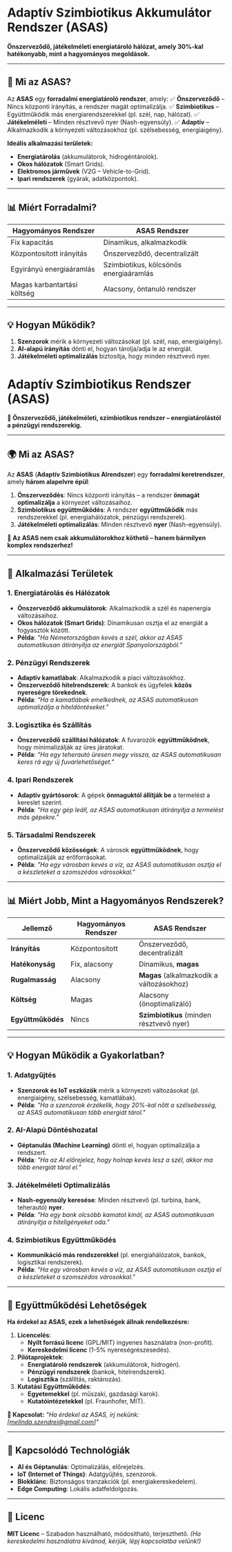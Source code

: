 # Adaptív Szimbiotikus Akkumulátor Rendszer (ASAS)

**Önszerveződő, játékelméleti energiatároló hálózat, amely 30%-kal hatékonyabb, mint a hagyományos megoldások.**

---

## 🔋 Mi az ASAS?
Az **ASAS** egy **forradalmi energiatároló rendszer**, amely:
✅ **Önszerveződő** – Nincs központi irányítás, a rendszer magát optimalizálja.
✅ **Szimbiotikus** – Együttműködik más energiarendszerekkel (pl. szél, nap, hálózat).
✅ **Játékelméleti** – Minden résztvevő nyer (Nash-egyensúly).
✅ **Adaptív** – Alkalmazkodik a környezeti változásokhoz (pl. szélsebesség, energiaigény).

**Ideális alkalmazási területek:**
- **Energiatárolás** (akkumulátorok, hidrogéntárolók).
- **Okos hálózatok** (Smart Grids).
- **Elektromos járművek** (V2G – Vehicle-to-Grid).
- **Ipari rendszerek** (gyárak, adatközpontok).

---
## 📊 Miért Forradalmi?
| **Hagyományos Rendszer**       | **ASAS Rendszer**                     |
|---------------------------------|---------------------------------------|
| Fix kapacitás                  | Dinamikus, alkalmazkodik           |
| Központosított irányítás      | Önszerveződő, decentralizált        |
| Egyirányú energiaáramlás       | Szimbiotikus, kölcsönös energiaáramlás|
| Magas karbantartási költség     | Alacsony, öntanuló rendszer         |

---
## 💡 Hogyan Működik?
1. **Szenzorok** mérik a környezeti változásokat (pl. szél, nap, energiaigény).
2. **AI-alapú irányítás** dönti el, hogyan tárolja/adja le az energiát.
3. **Játékelméleti optimalizálás** biztosítja, hogy minden résztvevő nyer.

# Adaptív Szimbiotikus Rendszer (ASAS)
**🔄 Önszerveződő, játékelméleti, szimbiotikus rendszer – energiatárolástól a pénzügyi rendszerekig.**

---
## 🌍 Mi az ASAS?
Az **ASAS** (**Adaptív Szimbiotikus Alrendszer**) egy **forradalmi keretrendszer**, amely **három alapelvre épül**:
1. **Önszerveződés**: Nincs központi irányítás – a rendszer **önmagát optimalizálja** a környezet változásaihoz.
2. **Szimbiotikus együttműködés**: A rendszer **együttműködik** más rendszerekkel (pl. energiahálózatok, pénzügyi rendszerek).
3. **Játékelméleti optimalizálás**: Minden résztvevő **nyer** (Nash-egyensúly).

**📌 Az ASAS nem csak akkumulátorokhoz köthető – hanem bármilyen komplex rendszerhez!**

---

## 🔧 Alkalmazási Területek
### **1. Energiatárolás és Hálózatok**
- **Önszerveződő akkumulátorok**: Alkalmazkodik a szél és napenergia változásaihoz.
- **Okos hálózatok (Smart Grids)**: Dinamikusan osztja el az energiát a fogyasztók között.
- **Példa**: *"Ha Németországban kevés a szél, akkor az ASAS automatikusan átirányítja az energiát Spanyolországból."*

### **2. Pénzügyi Rendszerek**
- **Adaptív kamatlábak**: Alkalmazkodik a piaci változásokhoz.
- **Önszerveződő hitelrendszerek**: A bankok és ügyfelek **közös nyereségre törekednek**.
- **Példa**: *"Ha a kamatlábak emelkednek, az ASAS automatikusan optimalizálja a hiteldöntéseket."*

### **3. Logisztika és Szállítás**
- **Önszerveződő szállítási hálózatok**: A fuvarozók **együttműködnek**, hogy minimalizálják az üres járatokat.
- **Példa**: *"Ha egy teherautó üresen megy vissza, az ASAS automatikusan keres rá egy új fuvarlehetőséget."*

### **4. Ipari Rendszerek**
- **Adaptív gyártósorok**: A gépek **önmaguktól állítják be** a termelést a kereslet szerint.
- **Példa**: *"Ha egy gép leáll, az ASAS automatikusan átirányítja a termelést más gépekre."*

### **5. Társadalmi Rendszerek**
- **Önszerveződő közösségek**: A városok **együttműködnek**, hogy optimalizálják az erőforrásokat.
- **Példa**: *"Ha egy városban kevés a víz, az ASAS automatikusan osztja el a készleteket a szomszédos városokkal."*

---
## 📊 Miért Jobb, Mint a Hagyományos Rendszerek?
| **Jellemző**               | **Hagyományos Rendszer**       | **ASAS Rendszer**                     |
|----------------------------|--------------------------------|---------------------------------------|
| **Irányítás**              | Központosított                | Önszerveződő, decentralizált         |
| **Hatékonyság**            | Fix, alacsony                  | Dinamikus, **magas**                  |
| **Rugalmasság**            | Alacsony                       | **Magas** (alkalmazkodik a változásokhoz) |
| **Költség**                | Magas                         | Alacsony (önoptimalizáló)            |
| **Együttműködés**          | Nincs                         | **Szimbiotikus** (minden résztvevő nyer) |

---
## 💡 Hogyan Működik a Gyakorlatban?
### **1. Adatgyűjtés**
- **Szenzorok és IoT eszközök** mérik a környezeti változásokat (pl. energiaigény, szélsebesség, kamatlábak).
- **Példa**: *"Ha a szenzorok érzékelik, hogy 20%-kal nőtt a szélsebesség, az ASAS automatikusan több energiát tárol."*

### **2. AI-Alapú Döntéshozatal**
- **Géptanulás (Machine Learning)** dönti el, hogyan optimalizálja a rendszert.
- **Példa**: *"Ha az AI előrejelez, hogy holnap kevés lesz a szél, akkor ma több energiát tárol el."*

### **3. Játékelméleti Optimalizálás**
- **Nash-egyensúly keresése**: Minden résztvevő (pl. turbina, bank, teherautó) **nyer**.
- **Példa**: *"Ha egy bank olcsóbb kamatot kínál, az ASAS automatikusan átirányítja a hiteligényeket oda."*

### **4. Szimbiotikus Együttműködés**
- **Kommunikáció más rendszerekkel** (pl. energiahálózatok, bankok, logisztikai rendszerek).
- **Példa**: *"Ha egy városban kevés a víz, az ASAS automatikusan osztja el a készleteket a szomszédos városokkal."*

---
## 🤝 Együttműködési Lehetőségek
**Ha érdekel az ASAS, ezek a lehetőségek állnak rendelkezésre:**
1. **Licencelés**:
   - **Nyílt forrású licenc** (GPL/MIT) ingyenes használatra (non-profit).
   - **Kereskedelmi licenc** (1-5% nyereségrészesedés).
2. **Pilótaprojektek**:
   - **Energiatároló rendszerek** (akkumulátorok, hidrogén).
   - **Pénzügyi rendszerek** (bankok, hitelrendszerek).
   - **Logisztika** (szállítás, raktározás).
3. **Kutatási Együttműködés**:
   - **Egyetemekkel** (pl. műszaki, gazdasági karok).
   - **Kutatóintézetekkel** (pl. Fraunhofer, MIT).

**📧 Kapcsolat:**
*"Ha érdekel az ASAS, írj nekünk: [melinda.szendrei@gmail.com]"*

---
## 🔗 Kapcsolódó Technológiák
- **AI és Géptanulás**: Optimalizálás, előrejelzés.
- **IoT (Internet of Things)**: Adatgyűjtés, szenzorok.
- **Blokklánc**: Biztonságos tranzakciók (pl. energiakereskedelem).
- **Edge Computing**: Lokális adatfeldolgozás.

---
## 📄 Licenc
**MIT Licenc** – Szabadon használható, módosítható, terjeszthető.
*(Ha kereskedelmi használatra kívánod, kérjük, lépj kapcsolatba velünk!)*


